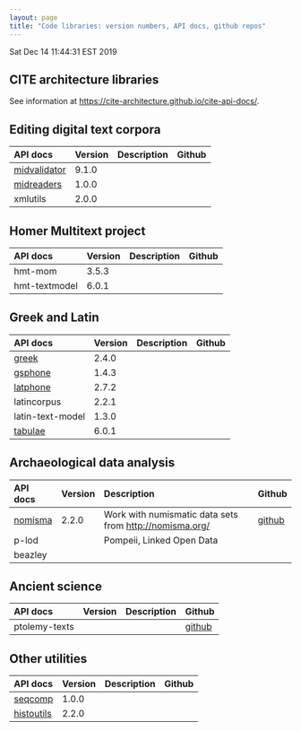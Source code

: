 ```yaml
---
layout: page
title: "Code libraries: version numbers, API docs, github repos"
---
```

Sat Dec 14 11:44:31 EST 2019



## CITE architecture libraries

See information  at <https://cite-architecture.github.io/cite-api-docs/>.

## Editing digital text corpora

| API docs                                                                         | Version | Description | Github |
|:---------------------------------------------------------------------------------|:--------|:------------|:-------|
| [midvalidator](projectvalidator/api/edu/holycross/shot/mid/validator/index.html) | 9.1.0   |             |        |
| [midreaders](markupreaders/api/edu/holycross/shot/mid/markupreaders)             | 1.0.0   |             |        |
| xmlutils                                                                         | 2.0.0   |             |        |


## Homer Multitext project


| API docs      | Version | Description | Github |
|:--------------|:--------|:------------|:-------|
| hmt-mom       | 3.5.3   |             |        |
| hmt-textmodel | 6.0.1   |             |        |



## Greek and Latin


| API docs                                              | Version | Description | Github |
|:------------------------------------------------------|:--------|:------------|:-------|
| [greek](greek/api/edu/holycross/shot/greek)           | 2.4.0   |             |        |
| [gsphone](gsphone/api/edu/holycross/shot/gsphonology) | 1.4.3   |             |        |
| [latphone](latphone/api/edu/holycross/shot/latin)     | 2.7.2   |             |        |
| latincorpus                                           | 2.2.1   |             |        |
| latin-text-model                                      | 1.3.0   |             |        |
| [tabulae](tabulae/api/edu/holycross/shot/tabulae)     | 6.0.1   |             |        |



## Archaeological data analysis


| API docs                                           | Version | Description                                               | Github                                         |
|:---------------------------------------------------|:--------|:----------------------------------------------------------|:-----------------------------------------------|
| [nomisma](nomisma/api/edu/holycross/shot/nomisma/) | 2.2.0   | Work with numismatic data sets from <http://nomisma.org/> | [github](https://github.com/neelsmith/nomisma) |
| p-lod                                              |         | Pompeii, Linked Open Data                                 |                                                |
| beazley                                            |         |                                                           |                                                |

## Ancient science

| API docs      | Version | Description | Github                                               |
|:--------------|:--------|:------------|:-----------------------------------------------------|
| ptolemy-texts |         |             | [github](https://github.com/neelsmith/ptolemy-texts) |



## Other utilities


| API docs                                                  | Version | Description | Github |
|:----------------------------------------------------------|:--------|:------------|:-------|
| [seqcomp](seqcomp/api/edu/holycross/shot/seqcomp)         | 1.0.0   |             |        |
| [histoutils](histoutils/api/edu/holcross/shot/histoutils) | 2.2.0   |             |        |

